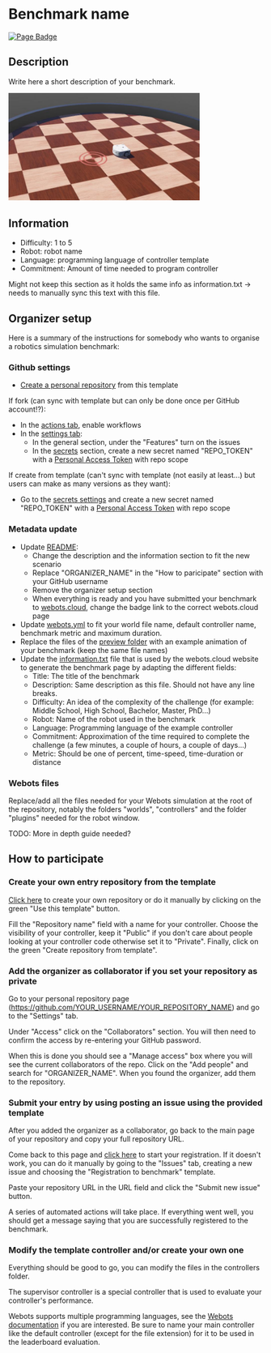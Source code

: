 <span id="title">

# Benchmark name

</span>

[![Page Badge](https://badgen.net/badge/icon/Benchmark?label=Page)](https://benchmark.webots.cloud/run?version=R2022b&url=https://github.com/Jean-Eudes-le-retour/own-pendulum-benchmark/blob/main/worlds/inverted_pendulum.wbt&type=benchmark)

## Description

<span id="description">

Write here a short description of your benchmark.

</span>

<p style="max-width:75%">
  <img src="./preview/thumbnail.jpg">
</p>

## Information

<span id="information">

- Difficulty: 1 to 5
- Robot: robot name
- Language: programming language of controller template
- Commitment: Amount of time needed to program controller

</span>

Might not keep this section as it holds the same info as information.txt -> needs to manually sync this text with this file.

## Organizer setup

Here is a summary of the instructions for somebody who wants to organise a robotics simulation benchmark:

### Github settings
- [Create a personal repository](../../generate) from this template

If fork (can sync with template but can only be done once per GitHub account!?):
- In the [actions tab](../../actions), enable workflows
- In the [settings tab](../../settings):
  - In the general section, under the "Features" turn on the issues
  - In the [secrets](../../settings/secrets) section, create a new secret named "REPO_TOKEN" with a [Personal Access Token](../../../../settings/tokens) with repo scope

If create from template (can't sync with template (not easily at least...) but users can make as many versions as they want):
- Go to the [secrets settings](../../settings/secrets) and create a new secret named "REPO_TOKEN" with a [Personal Access Token](../../../../settings/tokens) with repo scope

### Metadata update

- Update [README](../../edit/main/README.md):
  - Change the description and the information section to fit the new scenario
  - Replace "ORGANIZER_NAME" in the "How to paricipate" section with your GitHub username
  - Remove the organizer setup section
  - When everything is ready and you have submitted your benchmark to [webots.cloud](https://benchmark.webots.cloud/benchmark), change the badge link to the correct webots.cloud page
- Update [webots.yml](../../edit/main/webots.yml) to fit your world file name, default controller name, benchmark metric and maximum duration.
- Replace the files of the [preview folder](/preview) with an example animation of your benchmark (keep the same file names)
- Update the [information.txt](../../edit/main/information.txt) file that is used by the webots.cloud website to generate the benchmark page by adapting the different fields:
  - Title: The title of the benchmark
  - Description: Same description as this file. Should not have any line breaks.
  - Difficulty: An idea of the complexity of the challenge (for example: Middle School, High School, Bachelor, Master, PhD...)
  - Robot: Name of the robot used in the benchmark
  - Language: Programming language of the example controller
  - Commitment: Approximation of the time required to complete the challenge (a few minutes, a couple of hours, a couple of days...)
  - Metric: Should be one of percent, time-speed, time-duration  or distance

### Webots files

Replace/add all the files needed for your Webots simulation at the root of the repository, notably the folders "worlds", "controllers" and the folder "plugins" needed for the robot window.

<!-- <details>
<summary style="font-size:1.25em">Detailed step-by-step guide</summary>

TODO: Detailed step-by-step guide if needed
-->

TODO: More in depth guide needed?
</details>

## How to participate

### Create your own entry repository from the template

[Click here](../../generate) to create your own repository or do it manually by clicking on the green "Use this template" button.

Fill the "Repository name" field with a name for your controller.
Choose the visibility of your controller, keep it "Public" if you don't care about people looking at your controller code otherwise set it to "Private".
Finally, click on the green "Create repository from template".

### Add the organizer as collaborator if you set your repository as private

Go to your personal repository page (https://github.com/YOUR_USERNAME/YOUR_REPOSITORY_NAME) and go to the "Settings" tab.

Under "Access" click on the "Collaborators" section.
You will then need to confirm the access by re-entering your GitHub password.

When this is done you should see a "Manage access" box where you will see the current collaborators of the repo.
Click on the "Add people" and search for "ORGANIZER_NAME". When you found the organizer, add them to the repository.

### Submit your entry by using posting an issue using the provided template

After you added the organizer as a collaborator, go back to the main page of your repository and copy your full repository URL.

Come back to this page and [click here](../../issues/new?assignees=&labels=registration&template=registration_form.yml&title=Registration+to+benchmark) to start your registration. If it doesn't work, you can do it manually by going to the "Issues" tab, creating a new issue and choosing the "Registration to benchmark" template.

Paste your repository URL in the URL field and click the "Submit new issue" button.

A series of automated actions will take place. If everything went well, you should get a message saying that you are successfully registered to the benchmark.

### Modify the template controller and/or create your own one

Everything should be good to go, you can modify the files in the controllers folder.

The supervisor controller is a special controller that is used to evaluate your controller's performance.

Webots supports multiple programming languages, see the [Webots documentation](https://www.cyberbotics.com/doc/guide/language-setup) if you are interested.
Be sure to name your main controller like the default controller (except for the file extension) for it to be used in the leaderboard evaluation.
